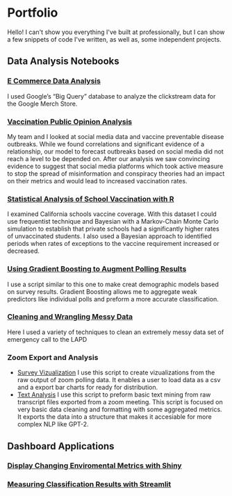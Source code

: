 # Portfolio
Hello! I can't show you everything I've built at professionally, but I can show a few snippets of code I've written, as well as, some independent projects.

## Data Analysis Notebooks

### [E Commerce Data Analysis](NoteBooks/Google_Merch_Analysis.ipynb)
I used Google’s “Big Query” database to analyze the clickstream data for the Google Merch Store. 

### [Vaccination Public Opinion Analysis](NoteBooks/Twitter_Analysis.ipynb)
My team and I looked at social media data and vaccine preventable disease outbreaks. While we found correlations and significant evidence of a relationship, our model to forecast outbreaks based on social media did not reach a level to be depended on. After our analysis we saw convincing evidence to suggest that social media platforms which took active measure to stop the spread of misinformation and conspiracy theories had an impact on their metrics and would lead to increased vaccination rates.

### [Statistical Analysis of School Vaccination with R](School_Vax_Stats/Vax_Analysis.pdf)
I examined California schools vaccine coverage. With this dataset I could use frequentist technique and Bayesian with a Markov-Chain Monte Carlo simulation to establish that private schools had a significantly higher rates of unvaccinated students. I also used a Bayesian approach to identified periods when rates of exceptions to the vaccine requirement increased or decreased. 

### [Using Gradient Boosting to Augment Polling Results](NoteBooks/Gradient_Boosting_With_Polling_Results.ipynb)
I use a script similar to this one to make creat demographic models based on survey results. Gradient Boosting allows me to aggregate weak predictors like individual polls and preform a more accurate classification.

### [Cleaning and Wrangling Messy Data](NoteBooks/LAPD_911_Data_Wrangling.ipynb)
Here I used a variety of techniques to clean an extremely messy data set of emergency call to the LAPD

### Zoom Export and Analysis
- [Survey Vizualization](NoteBooks/Zoom_Poll_ChartMaker.ipynb) 
I use this script to create vizualizations from the raw output of zoom polling data. It enables a user to load data as a csv and a export bar charts for ready for distribution.    
- [Text Analysis](NoteBooks/Zoom_Transcript_Text_Mining.ipynb)
I use this script to preform basic text mining from raw transcript files exported from a zoom meeting. This script is focused on very basic data cleaning and formatting with some aggregated metrics. It exports the data into a structure that makes it accesiable for more complex NLP like GPT-2.

## Dashboard Applications

### [Display Changing Enviromental Metrics with Shiny](Shiny_Apps/ShinyDashBoard/App.R)

### [Measuring Classification Results with Streamlit](Streamlit_Apps/ML_APP/streamlit-ml/app.py)
